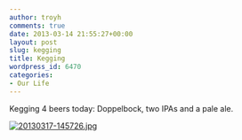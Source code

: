 ```yaml
---
author: troyh
comments: true
date: 2013-03-14 21:55:27+00:00
layout: post
slug: kegging
title: Kegging
wordpress_id: 6470
categories:
- Our Life
---
```


Kegging 4 beers today: Doppelbock, two IPAs and a pale ale.

  
  
[![20130317-145726.jpg](http://troyandgay.files.wordpress.com/2013/03/20130317-145726.jpg)](http://troyandgay.files.wordpress.com/2013/03/20130317-145726.jpg)
